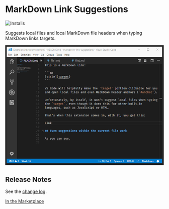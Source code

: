 # MarkDown Link Suggestions
![Installs](https://vsmarketplacebadge.apphb.com/installs-short/TomasHubelbauer.vscode-markdown-link-suggestions.svg)

Suggests local files and local MarkDown file headers when typing MarkDown links targets.

![Screenshot](screenshot.gif)

## Release Notes

See the [change log](CHANGELOG.md).

[In the Marketplace](https://marketplace.visualstudio.com/items?itemName=TomasHubelbauer.vscode-markdown-link-suggestions)
